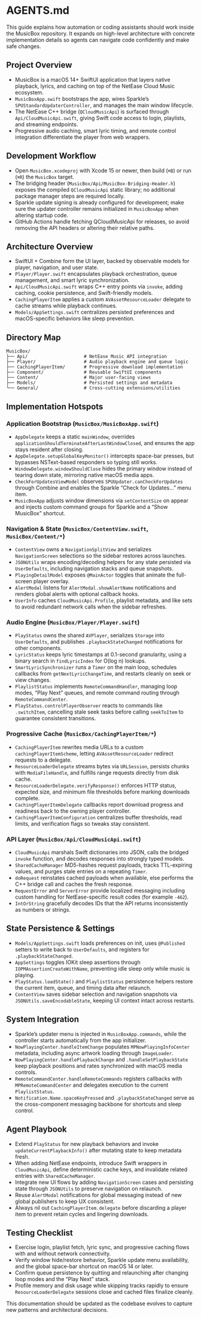 # AGENTS.md

This guide explains how automation or coding assistants should work inside the MusicBox repository. It expands on high-level architecture with concrete implementation details so agents can navigate code confidently and make safe changes.

## Project Overview
- MusicBox is a macOS 14+ SwiftUI application that layers native playback, lyrics, and caching on top of the NetEase Cloud Music ecosystem.
- `MusicBoxApp.swift` bootstraps the app, wires Sparkle’s `SPUStandardUpdaterController`, and manages the main window lifecycle.
- The NetEase C++ bridge (`QCloudMusicApi`) is surfaced through `Api/CloudMusicApi.swift`, giving Swift code access to login, playlists, and streaming endpoints.
- Progressive audio caching, smart lyric timing, and remote control integration differentiate the player from web wrappers.

## Development Workflow
- Open `MusicBox.xcodeproj` with Xcode 15 or newer, then build (`⌘B`) or run (`⌘R`) the `MusicBox` target.
- The bridging header (`MusicBox/Api/MusicBox-Bridging-Header.h`) exposes the compiled `QCloudMusicApi` static library; no additional package manager steps are required locally.
- Sparkle update signing is already configured for development; make sure the updater controller remains initialized in `MusicBoxApp` when altering startup code.
- GitHub Actions handle fetching QCloudMusicApi for releases, so avoid removing the API headers or altering their relative paths.

## Architecture Overview
- SwiftUI + Combine form the UI layer, backed by observable models for player, navigation, and user state.
- `Player/Player.swift` encapsulates playback orchestration, queue management, and smart lyric synchronization.
- `Api/CloudMusicApi.swift` wraps C++ entry points via `invoke`, adding caching, cookie persistence, and Swift-friendly models.
- `CachingPlayerItem` applies a custom `AVAssetResourceLoader` delegate to cache streams while playback continues.
- `Models/AppSettings.swift` centralizes persisted preferences and macOS-specific behaviors like sleep prevention.

## Directory Map
```
MusicBox/
├── Api/                     # NetEase Music API integration
├── Player/                  # Audio playback engine and queue logic
├── CachingPlayerItem/       # Progressive download implementation
├── Component/               # Reusable SwiftUI components
├── Content/                 # Major user-facing views
├── Models/                  # Persisted settings and metadata
└── General/                 # Cross-cutting extensions/utilities
```

## Implementation Hotspots

### Application Bootstrap (`MusicBox/MusicBoxApp.swift`)
- `AppDelegate` keeps a static `mainWindow`, overrides `applicationShouldTerminateAfterLastWindowClosed`, and ensures the app stays resident after closing.
- `AppDelegate.setupGlobalKeyMonitor()` intercepts space-bar presses, but bypasses NSText-based responders so typing still works.
- `WindowDelegate.windowShouldClose` hides the primary window instead of tearing down state, mirroring native macOS media apps.
- `CheckForUpdatesViewModel` observes `SPUUpdater.canCheckForUpdates` through Combine and enables the Sparkle “Check for Updates…” menu item.
- `MusicBoxApp` adjusts window dimensions via `setContentSize` on appear and injects custom command groups for Sparkle and a “Show MusicBox” shortcut.

### Navigation & State (`MusicBox/ContentView.swift`, `MusicBox/Content/*`)
- `ContentView` owns a `NavigationSplitView` and serializes `NavigationScreen` selections so the sidebar restores across launches.
- `JSONUtils` wraps encoding/decoding helpers for any state persisted via `UserDefaults`, including navigation stacks and queue snapshots.
- `PlayingDetailModel` exposes `@MainActor` toggles that animate the full-screen player overlay.
- `AlertModal` listens for `AlertModal.showAlertName` notifications and renders global alerts with optional callback hooks.
- `UserInfo` caches `CloudMusicApi.Profile`, playlist metadata, and like sets to avoid redundant network calls when the sidebar refreshes.

### Audio Engine (`MusicBox/Player/Player.swift`)
- `PlayStatus` owns the shared `AVPlayer`, serializes `Storage` into `UserDefaults`, and publishes `.playbackStateChanged` notifications for other components.
- `LyricStatus` keeps lyric timestamps at 0.1-second granularity, using a binary search in `findLyricIndex` for O(log n) lookups.
- `SmartLyricSynchronizer` runs a `Timer` on the main loop, schedules callbacks from `getNextLyricChangeTime`, and restarts cleanly on seek or view changes.
- `PlaylistStatus` implements `RemoteCommandHandler`, managing loop modes, “Play Next” queues, and remote command routing through `RemoteCommandCenter`.
- `PlayStatus.controlPlayerObserver` reacts to commands like `.switchItem`, cancelling stale seek tasks before calling `seekToItem` to guarantee consistent transitions.

### Progressive Cache (`MusicBox/CachingPlayerItem/*`)
- `CachingPlayerItem` rewrites media URLs to a custom `cachingPlayerItemScheme`, letting `AVAssetResourceLoader` redirect requests to a delegate.
- `ResourceLoaderDelegate` streams bytes via `URLSession`, persists chunks with `MediaFileHandle`, and fulfills range requests directly from disk cache.
- `ResourceLoaderDelegate.verifyResponse()` enforces HTTP status, expected size, and minimum file thresholds before marking downloads complete.
- `CachingPlayerItemDelegate` callbacks report download progress and readiness back to the owning player controller.
- `CachingPlayerItemConfiguration` centralizes buffer thresholds, read limits, and verification flags so tweaks stay consistent.

### API Layer (`MusicBox/Api/CloudMusicApi.swift`)
- `CloudMusicApi` marshals Swift dictionaries into JSON, calls the bridged `invoke` function, and decodes responses into strongly typed models.
- `SharedCacheManager` MD5-hashes request payloads, tracks TTL-expiring values, and purges stale entries on a repeating `Timer`.
- `doRequest` reinstates cached payloads when available, else performs the C++ bridge call and caches the fresh response.
- `RequestError` and `ServerError` provide localized messaging including custom handling for NetEase-specific result codes (for example `-462`).
- `IntOrString` gracefully decodes IDs that the API returns inconsistently as numbers or strings.

## State Persistence & Settings
- `Models/AppSettings.swift` loads preferences on init, uses `@Published` setters to write back to `UserDefaults`, and registers for `.playbackStateChanged`.
- `AppSettings` toggles IOKit sleep assertions through `IOPMAssertionCreateWithName`, preventing idle sleep only while music is playing.
- `PlayStatus.loadState()` and `PlaylistStatus` persistence helpers restore the current item, queue, and timing data after relaunch.
- `ContentView` saves sidebar selection and navigation snapshots via `JSONUtils.saveEncodableState`, keeping UI context intact across restarts.

## System Integration
- Sparkle’s updater menu is injected in `MusicBoxApp.commands`, while the controller starts automatically from the app initializer.
- `NowPlayingCenter.handleItemChange` populates `MPNowPlayingInfoCenter` metadata, including async artwork loading through `ImageLoader`.
- `NowPlayingCenter.handlePlaybackChange` and `.handleSetPlaybackState` keep playback positions and rates synchronized with macOS media controls.
- `RemoteCommandCenter.handleRemoteCommands` registers callbacks with `MPRemoteCommandCenter` and delegates execution to the current `PlaylistStatus`.
- `Notification.Name.spaceKeyPressed` and `.playbackStateChanged` serve as the cross-component messaging backbone for shortcuts and sleep control.

## Agent Playbook
- Extend `PlayStatus` for new playback behaviors and invoke `updateCurrentPlaybackInfo()` after mutating state to keep metadata fresh.
- When adding NetEase endpoints, introduce Swift wrappers in `CloudMusicApi`, define deterministic cache keys, and invalidate related entries with `SharedCacheManager`.
- Integrate new UI flows by adding `NavigationScreen` cases and persisting state through `JSONUtils` to preserve navigation on relaunch.
- Reuse `AlertModal` notifications for global messaging instead of new global publishers to keep UX consistent.
- Always nil out `CachingPlayerItem.delegate` before discarding a player item to prevent retain cycles and lingering downloads.

## Testing Checklist
- Exercise login, playlist fetch, lyric sync, and progressive caching flows with and without network connectivity.
- Verify window hide/restore behavior, Sparkle update menu availability, and the global space-bar shortcut on macOS 14 or later.
- Confirm queue persistence by quitting and relaunching after changing loop modes and the “Play Next” stack.
- Profile memory and disk usage while skipping tracks rapidly to ensure `ResourceLoaderDelegate` sessions close and cached files finalize cleanly.

This documentation should be updated as the codebase evolves to capture new patterns and architectural decisions.
